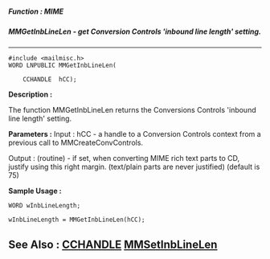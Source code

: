 ##### Function : MIME
##### MMGetInbLineLen - get Conversion Controls 'inbound line length' setting.
---
```
#include <mailmisc.h>
WORD LNPUBLIC MMGetInbLineLen(

	CCHANDLE  hCC);
```
**Description :**

The function  MMGetInbLineLen returns the Conversions Controls 'inbound line 
length' setting.

**Parameters :**
Input :
hCC  -  a handle to a Conversion Controls context from a previous call to MMCreateConvControls.

Output :
(routine)  -  if set, when converting MIME rich text parts to CD, justify using this right margin.  (text/plain parts are never justified) (default is 75)



**Sample Usage :**
```
WORD wInbLineLength;

wInbLineLength = MMGetInbLineLen(hCC);

```
**See Also :**
[CCHANDLE](/domino-c-api-docs/reference/Data/CCHANDLE)
[MMSetInbLineLen](/domino-c-api-docs/reference/Func/MMSetInbLineLen)
---
